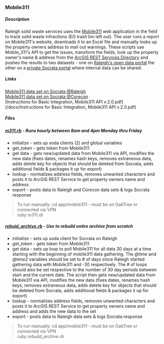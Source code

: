 ### Mobile311
##### Description 
 Raleigh solid waste services uses the [Mobile311](https://map.mobile311.com/Mobile311/Login.aspx?ReturnUrl=%2fMobile311%2fdefault.aspx) web application in the field to track solid waste infractions (EG trash bin left out). The user runs a report on Mobile311's website, downloads it to an Excel file and manually looks up the property owners address to mail out warnings. These scripts use Mobile_311's API to get the issues, transform the fields, look up the property owner's name & address from the [ArcGIS REST Services Directory](http://maps.raleighnc.gov/arcgis/rest/services/Parcels/MapServer/exts/PropertySOE/RealEstateSearch) and pushes the results to two datasets - one on [Raleigh's open data portal](https://data.raleighnc.gov/) the other on a [private Socrata portal](https://corecon.demo.socrata.com) where internal data can be shared.  
##### Links  
[Mobile311 data set on Socrata @Raleigh](https://data.raleighnc.gov/Government/Solid-Waste-Services-Code-Violations-Mobile-311-/h5i3-8nha)  
[Mobile311 data set on Socrata @Corecon](https://corecon.demo.socrata.com/dataset/Solid-Waste-Services-Code-Violations-Mobile-311/2uyt-2iv6)  
[Instructions for Basic Integration, Mobile311 API v.2.0.pdf](/docs/Instructions for Basic Integration, Mobile311 API v.2.0.pdf)
##### Files
##### [m311.rb](m311.rb) - Runs hourly between 8am and 4pm Monday thru Friday
 
  - initialize  - sets up soda clients (2)  and global variables
  - get_token  - gets token from Mobile311
  - get data  - gets new/updated data from Mobile311 via API, modifies the new data (fixes dates, renames hash keys, removes extraneous data, adds delete key for objects that should be deleted from Socrata, adds additional fields & packages it up for export)
  - lookup - normalizes address fields, removes unwanted characters and posts  it to ArcGIS REST Service to get property owners name and address
  - export - posts data to Raleigh and Corecon data sets & logs Socrata response    

>To run manually: cd app/mobile311 - must be on OakTree or connected via VPN  
 _ruby m311.rb_
##### [rebuid_archive.rb](rebuild_archive.rb) - Use to rebuild entire archive from scratch  

  - initialize  - sets up soda client for Socrata on Raleigh
  - get_token  - gets token from Mobile311
  - get data  - sets up loop to poll Mobile311 for all data 30 days at a time starting with the beginning of mobile311 data gathering. The _@time_ and _@time2_ variables should be set to # of days since Raleigh started gathering data with Mobile311 and -30 respectively. The # of loops should also be set respective to the number of 30 day periods between start and the current date. The script then gets new/updated data from Mobile311 via API, modifies the new data (fixes dates, renames hash keys, removes extraneous data, adds delete key for objects that should be deleted from Socrata, adds additional fields & packages it up for export)
  - lookup - normalizes address fields, removes unwanted characters and posts  it to ArcGIS REST Service to get property owners name and address and adds the new data to the set
  - export - posts data to Raleigh data sets & logs Socrata response   
   
>To run manually: cd app/mobile311 - must be on OakTree or connected via VPN  
 _ruby rebuild\_archive.rb_  
        
       




